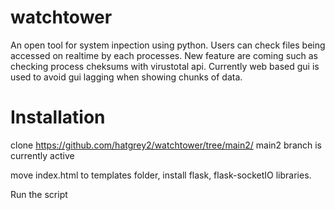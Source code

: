 # watchtower
An open tool for system inpection using python. Users can check files being accessed on realtime by each processes. New feature are coming such as checking process cheksums with virustotal api.
Currently web based gui is used to avoid gui lagging when showing chunks of data.

# Installation 

clone https://github.com/hatgrey2/watchtower/tree/main2/
main2 branch is currently active

move index.html to templates folder,
install flask, flask-socketIO libraries.

Run the script
